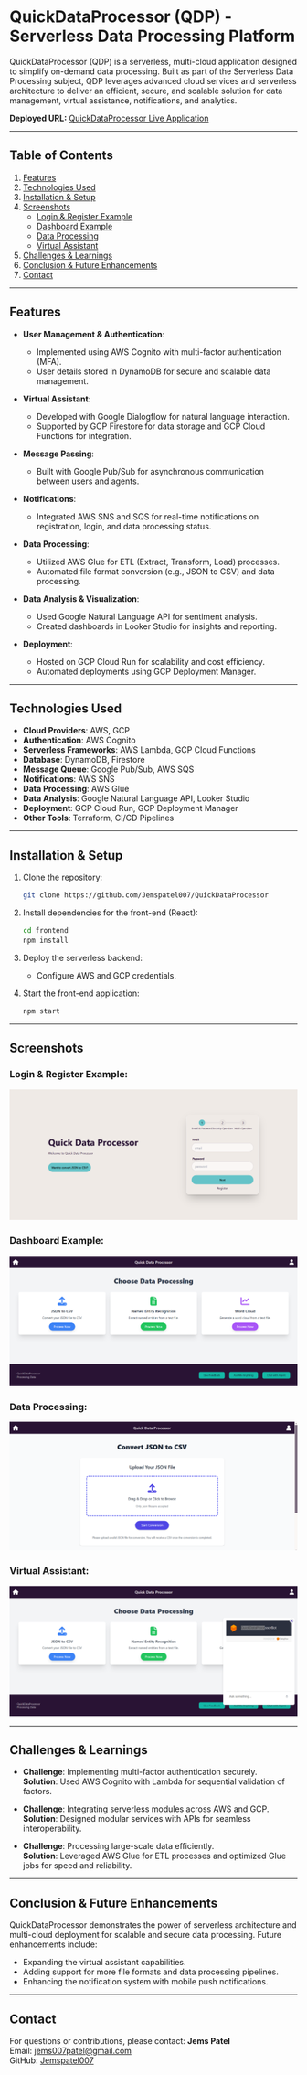 # QuickDataProcessor (QDP) - Serverless Data Processing Platform

QuickDataProcessor (QDP) is a serverless, multi-cloud application designed to simplify on-demand data processing. Built as part of the Serverless Data Processing subject, QDP leverages advanced cloud services and serverless architecture to deliver an efficient, secure, and scalable solution for data management, virtual assistance, notifications, and analytics.

**Deployed URL:** [QuickDataProcessor Live Application](https://frontend-service-791648625124.us-central1.run.app/)

---

## Table of Contents
1. [Features](#features)
2. [Technologies Used](#technologies-used)
3. [Installation & Setup](#installation--setup)
4. [Screenshots](#screenshots)
    - [Login & Register Example](#login--register-example)
    - [Dashboard Example](#dashboard-example)
    - [Data Processing](#data-processing)
    - [Virtual Assistant](#virtual-assistant)
5. [Challenges & Learnings](#challenges--learnings)
6. [Conclusion & Future Enhancements](#conclusion--future-enhancements)
7. [Contact](#contact)

---

## Features

- **User Management & Authentication**:
  - Implemented using AWS Cognito with multi-factor authentication (MFA).
  - User details stored in DynamoDB for secure and scalable data management.

- **Virtual Assistant**:
  - Developed with Google Dialogflow for natural language interaction.
  - Supported by GCP Firestore for data storage and GCP Cloud Functions for integration.

- **Message Passing**:
  - Built with Google Pub/Sub for asynchronous communication between users and agents.

- **Notifications**:
  - Integrated AWS SNS and SQS for real-time notifications on registration, login, and data processing status.

- **Data Processing**:
  - Utilized AWS Glue for ETL (Extract, Transform, Load) processes.
  - Automated file format conversion (e.g., JSON to CSV) and data processing.

- **Data Analysis & Visualization**:
  - Used Google Natural Language API for sentiment analysis.
  - Created dashboards in Looker Studio for insights and reporting.

- **Deployment**:
  - Hosted on GCP Cloud Run for scalability and cost efficiency.
  - Automated deployments using GCP Deployment Manager.

---

## Technologies Used

- **Cloud Providers**: AWS, GCP
- **Authentication**: AWS Cognito
- **Serverless Frameworks**: AWS Lambda, GCP Cloud Functions
- **Database**: DynamoDB, Firestore
- **Message Queue**: Google Pub/Sub, AWS SQS
- **Notifications**: AWS SNS
- **Data Processing**: AWS Glue
- **Data Analysis**: Google Natural Language API, Looker Studio
- **Deployment**: GCP Cloud Run, GCP Deployment Manager
- **Other Tools**: Terraform, CI/CD Pipelines

---

## Installation & Setup

1. Clone the repository:  
   ```bash
   git clone https://github.com/Jemspatel007/QuickDataProcessor
   ```
2. Install dependencies for the front-end (React):
   ```bash
   cd frontend
   npm install
   ```
3. Deploy the serverless backend:
   - Configure AWS and GCP credentials.

4. Start the front-end application:
   ```bash
   npm start
   ```

---

## Screenshots

### Login & Register Example:
![Login & Register Example](./screenshorts/login.png)

### Dashboard Example:
![Dashboard Example](./screenshorts/dahboard.png)

### Data Processing:
![Data Processing](./screenshorts/dataprocessing.png)

### Virtual Assistant:
![Virtual Assistant](./screenshorts/virtualassistant.png)

---


## Challenges & Learnings

- **Challenge**: Implementing multi-factor authentication securely.  
  **Solution**: Used AWS Cognito with Lambda for sequential validation of factors.

- **Challenge**: Integrating serverless modules across AWS and GCP.  
  **Solution**: Designed modular services with APIs for seamless interoperability.

- **Challenge**: Processing large-scale data efficiently.  
  **Solution**: Leveraged AWS Glue for ETL processes and optimized Glue jobs for speed and reliability.

---

## Conclusion & Future Enhancements

QuickDataProcessor demonstrates the power of serverless architecture and multi-cloud deployment for scalable and secure data processing. Future enhancements include:

- Expanding the virtual assistant capabilities.
- Adding support for more file formats and data processing pipelines.
- Enhancing the notification system with mobile push notifications.

---

## Contact
For questions or contributions, please contact:
**Jems Patel**  
Email: [jems007patel@gmail.com](mailto:jems007patel@gmail.com)  
GitHub: [Jemspatel007](https://github.com/Jemspatel007)
